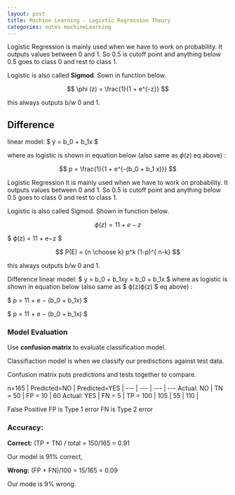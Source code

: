```yaml
---
layout: post
title: Machine Learning - Logistic Regression Theory
categories: notes machineLearning
---
```


Logistic Regression is mainly used when we have to work on probability. It outputs values between 0 and 1. So 0.5 is cutoff point and anything below 0.5 goes to class 0 and rest to class 1.

Logistic is also called **Sigmod**. Sown in function below.

$$
\phi (z) = \frac{1}{1 + e^{-z}}
$$

this always outputs b/w 0 and 1.

## Difference

linear model:  $ y = b_0 + b_1x $

where as logistic is shown in equation below (also same as $\phi (z)$ eq above) :

$$
p = \frac{1}{1 + e^{-(b_0 + b_1 x)}}
$$

Logistic Regression
It is mainly used when we have to work on probability. It outputs values between 0 and 1. So 0.5 is cutoff point and anything below 0.5 goes to class 0 and rest to class 1.

Logistic is also called Sigmod. Shown in function below.

$$ ϕ(z) = 11 + e−z $$

$ ϕ(z) = 11 + e−z $

$$
P(E)   = {n \choose k} p^k (1-p)^{ n-k}
$$

this always outputs b/w 0 and 1.

Difference
linear model: $ y = b_0 + b_1xy = b_0 + b_1x $
where as logistic is shown in equation below (also same as $ ϕ(z)ϕ(z) $ eq above) :

$ p = 11 + e − (b_0 + b_1x) $

$ p = 11 + e − (b_0 + b_1x) $

### Model Evaluation

Use **confusion matrix** to evaluate classification model.

Classifiaction model is when we classify our predisctions against test data.

Confusion matrix puts predictions and tests together to compare.

n=165 | Predicted=NO | Predicted=YES | 
--- | --- | --- | ---
Actual: NO | TN = 50 | FP = 10 | 60
Actual: YES | FN = 5 | TP = 100 | 105
 | 55 | 110 | 

False Positive FP is Type 1 error
FN is Type 2 error

### Accuracy:

**Correct:** (TP + TN) / total = 150/165 = 0.91

Our model is 91% correct,

**Wrong:** (FP + FN)/100 = 15/165 = 0.09

Our mode is 9% wrong.


